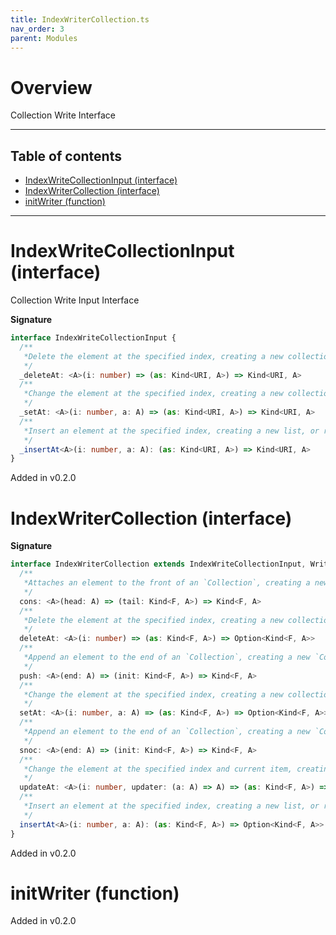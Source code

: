 ```yaml
---
title: IndexWriterCollection.ts
nav_order: 3
parent: Modules
---
```


# Overview

Collection Write Interface

---

<h2 class="text-delta">Table of contents</h2>

- [IndexWriteCollectionInput (interface)](#indexwritecollectioninput-interface)
- [IndexWriterCollection (interface)](#indexwritercollection-interface)
- [initWriter (function)](#initwriter-function)

---

# IndexWriteCollectionInput (interface)

Collection Write Input Interface

**Signature**

```ts
interface IndexWriteCollectionInput {
  /**
   *Delete the element at the specified index, creating a new collection, or returning `None` if the index is out of bounds
   */
  _deleteAt: <A>(i: number) => (as: Kind<URI, A>) => Kind<URI, A>
  /**
   *Change the element at the specified index, creating a new collection, or returning `None` if the index is out of bounds
   */
  _setAt: <A>(i: number, a: A) => (as: Kind<URI, A>) => Kind<URI, A>
  /**
   *Insert an element at the specified index, creating a new list, or returning `None` if the index is out of bounds
   */
  _insertAt<A>(i: number, a: A): (as: Kind<URI, A>) => Kind<URI, A>
}
```

Added in v0.2.0

# IndexWriterCollection (interface)

**Signature**

```ts
interface IndexWriterCollection extends IndexWriteCollectionInput, WriterCollection, IndexReaderCollection {
  /**
   *Attaches an element to the front of an `Collection`, creating a new non empty `Collection`
   */
  cons: <A>(head: A) => (tail: Kind<F, A>) => Kind<F, A>
  /**
   *Delete the element at the specified index, creating a new collection, or returning `None` if the index is out of bounds
   */
  deleteAt: <A>(i: number) => (as: Kind<F, A>) => Option<Kind<F, A>>
  /**
   *Append an element to the end of an `Collection`, creating a new `Collection`
   */
  push: <A>(end: A) => (init: Kind<F, A>) => Kind<F, A>
  /**
   *Change the element at the specified index, creating a new collection, or returning `None` if the index is out of bounds
   */
  setAt: <A>(i: number, a: A) => (as: Kind<F, A>) => Option<Kind<F, A>>
  /**
   *Append an element to the end of an `Collection`, creating a new `Collection`
   */
  snoc: <A>(end: A) => (init: Kind<F, A>) => Kind<F, A>
  /**
   *Change the element at the specified index and current item, creating a new collection, or returning `None` if the index is out of bounds
   */
  updateAt: <A>(i: number, updater: (a: A) => A) => (as: Kind<F, A>) => Option<Kind<F, A>>
  /**
   *Insert an element at the specified index, creating a new list, or returning `None` if the index is out of bounds
   */
  insertAt<A>(i: number, a: A): (as: Kind<F, A>) => Option<Kind<F, A>>
}
```

Added in v0.2.0

# initWriter (function)

Added in v0.2.0
